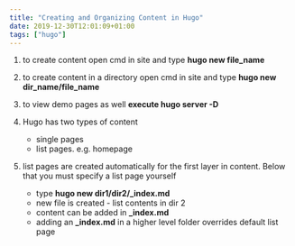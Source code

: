 ```yaml
---
title: "Creating and Organizing Content in Hugo"
date: 2019-12-30T12:01:09+01:00
tags: ["hugo"]
---
```


1. to create content open cmd in site and type **hugo new file_name**
2. to create content in a directory open cmd in site and type **hugo new dir_name/file_name**
3. to view demo pages as well **execute hugo server -D**
4. Hugo has two types of content

    * single pages
    * list pages. e.g. homepage

5. list pages are created automatically for the first layer in content. Below that you must specify a list page yourself

    * type **hugo new dir1/dir2/_index.md**
    * new file is created - list contents in dir 2
    * content can be added in **_index.md**
    * adding an **_index.md** in a higher level folder overrides default list page

